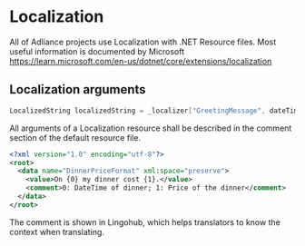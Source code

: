 # Localization
All of Adliance projects use Localization with .NET Resource files.
Most useful information is documented by Microsoft https://learn.microsoft.com/en-us/dotnet/core/extensions/localization

## Localization arguments

```csharp
LocalizedString localizedString = _localizer["GreetingMessage", dateTime, dinnerPrice];
```

All arguments of a Localization resource shall be described in the comment section of the default resource file.

```xml
<?xml version="1.0" encoding="utf-8"?>
<root>
  <data name="DinnerPriceFormat" xml:space="preserve">
    <value>On {0} my dinner cost {1}.</value>
    <comment>0: DateTime of dinner; 1: Price of the dinner</comment>
  </data>
</root>
```

The comment is shown in Lingohub, which helps translators to know the context when translating.
